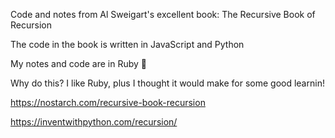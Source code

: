 Code and notes from Al Sweigart's excellent book: The Recursive Book of Recursion

The code in the book is written in JavaScript and Python

My notes and code are in Ruby 👀

Why do this? I like Ruby, plus I thought it would make for some good learnin!

https://nostarch.com/recursive-book-recursion

https://inventwithpython.com/recursion/
